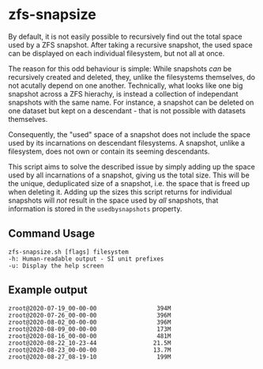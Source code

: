 zfs-snapsize
============
By default, it is not easily possible to recursively find out the total
space used by a ZFS snapshot. After taking a recursive snapshot, the
used space can be displayed on each individual filesystem, but not all at
once.

The reason for this odd behaviour is simple: While snapshots _can_ be
recursively created and deleted, they, unlike the filesystems
themselves, do not acutally depend on one another. Technically, what
looks like one big snapshot across a ZFS hierachy, is instead a
collection of independant snapshots with the same name.
For instance, a snapshot can be deleted on one dataset but kept on a
descendant - that is not possible with datasets themselves.

Consequently, the "used" space of a snapshot does not include the space
used by its incarnations on descendant filesystems. A snapshot, unlike a
filesystem, does not own or contain its seeming descendants.

This script aims to solve the described issue by simply adding up the
space used by all incarnations of a snapshot, giving us the total size.
This will be the unique, deduplicated size of a snapshot, i.e. the space
that is freed up when deleting it. Adding up the sizes this script
returns for individual snapshots will *not* result in the space used by
_all_ snapshots, that information is stored in the `usedbysnapshots`
property.

Command Usage
-------------
    zfs-snapsize.sh [flags] filesystem
    -h: Human-readable output - SI unit prefixes
    -u: Display the help screen

Example output
--------------
    zroot@2020-07-19_00-00-00                 394M
    zroot@2020-07-26_00-00-00                 396M
    zroot@2020-08-02_00-00-00                 396M
    zroot@2020-08-09_00-00-00                 173M
    zroot@2020-08-16_00-00-00                 481M
    zroot@2020-08-22_10-23-44                21.5M
    zroot@2020-08-23_00-00-00                13.7M
    zroot@2020-08-27_08-19-10                 199M
